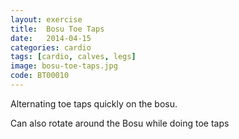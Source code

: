 ```yaml
---
layout: exercise
title:  Bosu Toe Taps
date:   2014-04-15
categories: cardio
tags: [cardio, calves, legs]
image: bosu-toe-taps.jpg
code: BT00010
---
```


Alternating toe taps quickly on the bosu.

Can also rotate around the Bosu while doing toe taps
